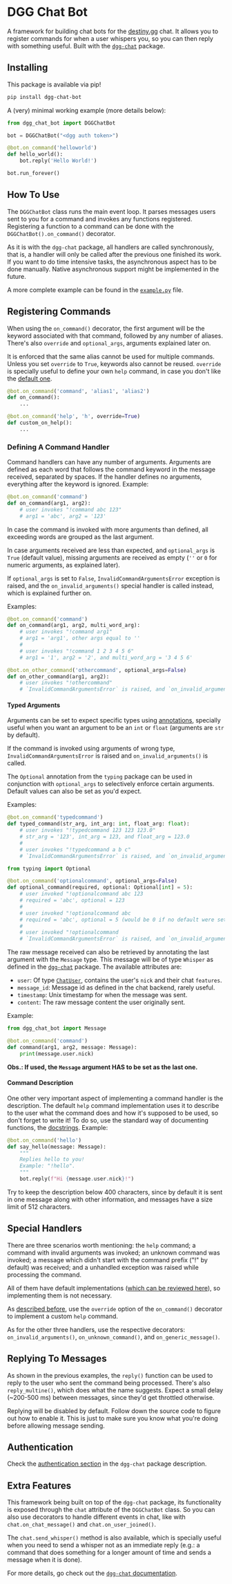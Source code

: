 # DGG Chat Bot

A framework for building chat bots for the [destiny.gg](https://destiny.gg) chat. It allows you to register 
commands for when a user whispers you, so you can then reply with something useful.
Built with the [`dgg-chat`](https://github.com/gabrieljablonski/dgg-chat) package.

## Installing

This package is available via pip!

```sh
pip install dgg-chat-bot
```

A (very) minimal working example (more details below):

```python
from dgg_chat_bot import DGGChatBot

bot = DGGChatBot("<dgg auth token>")

@bot.on_command('helloworld')
def hello_world():
    bot.reply('Hello World!')

bot.run_forever()
```

## How To Use

The `DGGChatBot` class runs the main event loop. It parses messages users sent to you for a command 
and invokes any functions registered. Registering a function to a command can be done with the 
`DGGChatBot().on_command()` decorator.

As it is with the `dgg-chat` package, all handlers are called synchronously, that is, a handler 
will only be called after the previous one finished its work. If you want to do time intensive tasks,
the asynchronous aspect has to be done manually. Native asynchronous support might be implemented in the future.

A more complete example can be found in the [`example.py`](./example.py) file.

## Registering Commands

When using the `on_command()` decorator, the first argument will be the keyword associated with 
that command, followed by any number of aliases. There's also `override` and `optional_args`, 
arguments explained later on.

It is enforced that the same alias cannot be used for multiple commands. Unless you set 
`override` to `True`, keywords also cannot be reused. `override` is specially useful to 
define your own `help` command, in case you don't like the [default one](./dgg_chat_bot/_dgg_chat_bot.py#L56).

```python
@bot.on_command('command', 'alias1', 'alias2')
def on_command():
    ...

@bot.on_command('help', 'h', override=True)
def custom_on_help():
    ...
```

### Defining A Command Handler

Command handlers can have any number of arguments. Arguments are defined as each
word that follows the command keyword in the message received, separated by spaces.
If the handler defines no arguments, everything after the keyword is ignored.
Example:

```python
@bot.on_command('command')
def on_command(arg1, arg2):
    # user invokes "!command abc 123"
    # arg1 = 'abc', arg2 = '123'
```

In case the command is invoked with more arguments than defined, all exceeding words are grouped as the last argument. 

In case arguments received are less than expected, and `optional_args` is `True` (default value), 
missing arguments are received as empty (`''` or `0` for numeric arguments, as explained later). 

If `optional_args` is set to `False`, `InvalidCommandArgumentsError` exception is raised, 
and the `on_invalid_arguments()` special handler is called instead, which is explained further on. 

Examples:

```python
@bot.on_command('command')
def on_command(arg1, arg2, multi_word_arg):
    # user invokes "!command arg1"
    # arg1 = 'arg1', other args equal to ''
    #
    # user invokes "!command 1 2 3 4 5 6"
    # arg1 = '1', arg2 = '2', and multi_word_arg = '3 4 5 6'

@bot.on_other_command('othercommand', optional_args=False)
def on_other_command(arg1, arg2):
    # user invokes "!othercommand"
    # `InvalidCommandArgumentsError` is raised, and `on_invalid_arguments()` is called instead
```

#### Typed Arguments

Arguments can be set to expect specific types using [annotations](https://realpython.com/lessons/annotations/), 
specially useful when you want an argument to be an `int` or `float` (arguments are `str` by default). 

If the command is invoked using arguments of wrong type, `InvalidCommandArgumentsError` is raised and 
`on_invalid_arguments()` is called. 

The `Optional` annotation from the `typing` package can be used in conjunction with `optional_args` to 
selectively enforce certain arguments. Default values can also be set as you'd expect.

Examples:

```python
@bot.on_command('typedcommand')
def typed_command(str_arg, int_arg: int, float_arg: float):
    # user invokes "!typedcommand 123 123 123.0"
    # str_arg = '123', int_arg = 123, and float_arg = 123.0
    #
    # user invokes "!typedcommand a b c"
    # `InvalidCommandArgumentsError` is raised, and `on_invalid_arguments()` is called instead

from typing import Optional

@bot.on_command('optionalcommand', optional_args=False)
def optional_command(required, optional: Optional[int] = 5):
    # user invoked "!optionalcommand abc 123
    # required = 'abc', optional = 123
    #
    # user invoked "!optionalcommand abc
    # required = 'abc', optional = 5 (would be 0 if no default were set)
    #
    # user invoked "!optionalcommand
    # `InvalidCommandArgumentsError` is raised, and `on_invalid_arguments()` is called instead
```

The raw message received can also be retrieved by annotating the last argument with the
`Message` type. This message will be of type `Whisper` as defined in the 
[`dgg-chat`](https://github.com/gabrieljablonski/dgg-chat/blob/master/dgg_chat/messages/_messages.py#L100) package.
The available attributes are: 
 - `user`: Of type [`ChatUser`](https://github.com/gabrieljablonski/dgg-chat/blob/master/dgg_chat/messages/_messages.py#L6), contains the user's `nick` and their chat `features`.
 - `message_id`: Message id as defined in the chat backend, rarely useful.
 - `timestamp`: Unix timestamp for when the message was sent.
 - `content`: The raw message content the user originally sent.

Example:

```python
from dgg_chat_bot import Message

@bot.on_command('command')
def command(arg1, arg2, message: Message):
    print(message.user.nick)
```

**Obs.: If used, the `Message` argument HAS to be set as the last one.**

#### Command Description

One other very important aspect of implementing a command handler is the description.
The default `help` command implementation uses it to describe to the user what the
command does and how it's supposed to be used, so don't forget to write it!
To do so, use the standard way of documenting functions, the [docstrings](https://www.programiz.com/python-programming/docstrings).
Example:

```python
@bot.on_command('hello')
def say_hello(message: Message):
    """
    Replies hello to you!
    Example: "!hello".
    """
    bot.reply(f"Hi {message.user.nick}!")
```

Try to keep the description below 400 characters, since by default it is sent in one 
message along with other information, and messages have a size limit of 512 characters.

## Special Handlers

There are three scenarios worth mentioning: the `help` command; a command with invalid arguments was invoked;
an unknown command was invoked; a message which didn't start with the command prefix ("!" by default) 
was received; and a unhandled exception was raised while processing the command. 

All of them have default implementations ([which can be reviewed here](./dgg_chat_bot/_dgg_chat_bot.py#L56)), 
so implementing them is not necessary.

As [described before](#registering-commands), use the `override` option of the `on_command()` decorator to 
implement a custom `help` command. 

As for the other three handlers, use the respective decorators: `on_invalid_arguments()`,
`on_unknown_command()`, and `on_generic_message()`.

## Replying To Messages

As shown in the previous examples, the `reply()` function can be used to reply to the user who sent
the command being processed. There's also `reply_multine()`, which does what the name suggests.
Expect a small delay (~200-500 ms) between messages, since they'd get throttled otherwise.

Replying will be disabled by default. Follow down the source code to figure out how to enable it.
This is just to make sure you know what you're doing before allowing message sending.

## Authentication

Check the [authentication section](https://github.com/gabrieljablonski/dgg-chat#authentication) in the `dgg-chat` package description.

## Extra Features

This framework being built on top of the `dgg-chat` package, its functionality is exposed through the `chat`
attribute of the `DGGChatBot` class. So you can also use decorators to handle different events in chat,
like with `chat.on_chat_message()` and `chat.on_user_joined()`.

The `chat.send_whisper()` method is also available, which is specially useful when you need
to send a whisper not as an immediate reply (e.g.: a command that does something for a longer 
amount of time and sends a message when it is done).

For more details, go check out the [`dgg-chat` documentation](https://github.com/gabrieljablonski/dgg-chat).
